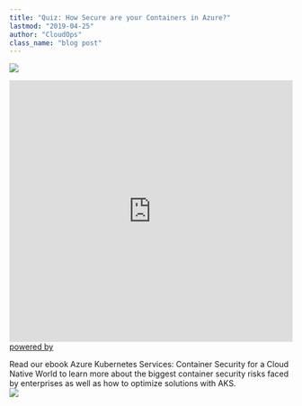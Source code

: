 ```yaml
---
title: "Quiz: How Secure are your Containers in Azure?"
lastmod: "2019-04-25"
author: "CloudOps"
class_name: "blog post"
---
```


<img src="/images/blog/post/Container_Social_1200x627_EN_V3.jpg" class="main-blog-image">

<p>
<div class="smcx-widget smcx-embed smcx-show smcx-widget-dark"><div style="width: 100%; max-width: 700px; height: 465px;" class="smcx-iframe-container"><iframe width="100%" height="100%" frameborder="0" allowtransparency="true" src="https://www.surveymonkey.com/r/HYG2BSG?embedded=1"></iframe></div><div class="smcx-widget-footer smcx-embed-footer"><a class="smcx-branding" href="https://www.surveymonkey.com/?ut_source=powered_by&amp;ut_source2=new_website_collector" target="_blank"><span class="smcx-powered-by">powered by</span></a></div></div></p>
Read our ebook Azure Kubernetes Services: Container Security for a Cloud Native World to learn more about the biggest container security risks faced by enterprises as well as how to optimize solutions with AKS.


<div class="row">
    <div class="col-xl-8 offset-xl-2 col-lg-10 offset-lg-1 col-md-10 offset-md-1 col-sm-12 col-xs-12 cta-image">
      <img src="/images/blog/cta/free-ebook.jpeg">
    </div>
</div>